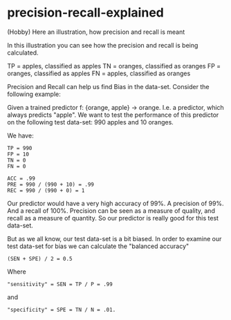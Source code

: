 # precision-recall-explained
(Hobby) Here an illustration, how precision and recall is meant

In this illustration you can see how the precision and recall is being calculated. 

TP = apples, classified as apples 
TN = oranges, classified as oranges 
FP = oranges, classified as apples 
FN = apples, classified as oranges 


Precision and Recall can help us find Bias in the data-set. Consider the following example: 

Given a trained predictor f: {orange, apple} -> orange. I.e. a predictor, which always predicts "apple". 
We want to test the performance of this predictor on the following test data-set: 990 apples and 10 oranges. 

We have: 
```
TP = 990 
FP = 10 
TN = 0 
FN = 0

ACC = .99
PRE = 990 / (990 + 10) = .99 
REC = 990 / (990 + 0) = 1 
```

Our predictor would have a very high accuracy of 99%. A precision of 99%. And a recall of 100%. 
Precision can be seen as a measure of quality, and recall as a measure of quantity. So our predictor is really good for this test data-set. 

But as we all know, our test data-set is a bit biased. In order to examine our test data-set for bias we can calculate the "balanced accuracy" 
``` 
(SEN + SPE) / 2 = 0.5
``` 
Where 
```
"sensitivity" = SEN = TP / P = .99 
```
and 
```
"specificity" = SPE = TN / N = .01. 
```
